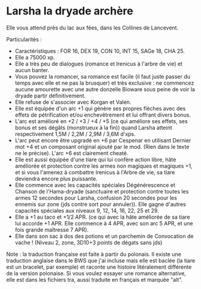 # Larsha la dryade archère

Elle vous attend près du lac aux fées, dans les Collines de Lancevent.

Particularités :
- Caractéristiques : FOR 16, DEX 19, CON 10, INT 15, SAGe 18, CHA 25.
- Elle a 75000 xp.
- Elle a très peu de dialogues (romance et Irenicus à l'arbre de vie) et aucun banter.
- Vous pouvez la romancer, sa romance est facile (il faut juste passer du temps avec elle et ne pas la brusquer) et très exclusive : ne commencez aucune amourette avec une autre donzelle Bioware sous peine de voir la dryade partir définitivement.
- Elle refuse de s'associer avec Korgan et Valen.
- Elle est équipée d'un arc +1 qui génère ses propres flèches avec des effets de pétrification et/ou enchevêtrement et lui offrant divers bonus.
- L'arc est amélioré en +2 / +3 / +4 / +5 (ce qui améliore ses effets, ses bonus et ses dégâts (monstrueux à la fin)) quand Larsha atteint respectivement 1,5M / 2,2M / 2,9M / 3,6M d'xps.
- L'arc peut encore être upgradé en +6 par Cespenar en utilisant Dernier mot +4 et un composant original ajouté par le mod. (Rien dans le texte ne le précise). L'arc +6 est clairement cheaté.
- Elle est aussi équipée d'une tiare qui lui confère action libre, hâte améliorée et protection contre les armes non magiques et magiques +1, et si vous l'amenez à combattre Irenicus à l'Arbre de vie, sa tiare deviendra encore plus puissante.
- Elle commence avec les capacités spéciales Dégénérescence et Chanson de l'Hama-dryade (sanctuaire et protection contre toutes les armes 12 secondes pour Larsha, confusion 20 secondes pour les ennemis sur zone (jds contre sort pour annuler)). Elle gagne d'autres capacités spéciales aux niveaux 9, 12, 14, 16, 22, 25 et 29.
- Elle a +1 au taco et +1/2 APR. (ce qui avec la hâte améliorée de sa tiare lui accorde +1 APR. Elle commence à 4 APR, avec son arc 5 APR, et une fois grande maîtresse 7 APR).
- Elle  dans son sac à dos des potions et un parchemin de Convocation de vache ! (Niveau 2, zone, 3D10+3 points de dégats sans jds)

Note : la traduction française est faite à partir du polonais. Il existe une traduction anglaise dans le BWS que j'ai incluse mais elle est baclée (la tiare est un bracelet, par exemple) et raconte une histoire litéralement différente de la version polonaise. Si vous voulez essayer une romance alternative, elle est dans les fichiers tra, aussi traduite en français et marquée "alt".
